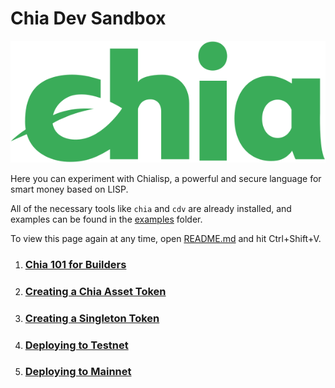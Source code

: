 # Chia Dev Sandbox

![Chia Logo](intro/static/img/chia-logo.svg)

Here you can experiment with Chialisp, a powerful and secure language for smart money based on LISP.

All of the necessary tools like `chia` and `cdv` are already installed, and examples
can be found in the [examples](examples) folder.

To view this page again at any time, open [README.md](README.md) and hit Ctrl+Shift+V.

1. ### [Chia 101 for Builders](intro/01-Getting-Started.md)
2. ### [Creating a Chia Asset Token](intro/02-Creating-a-Chia-Asset-Token.md)
3. ### [Creating a Singleton Token](intro/03-Creating-a-Singleton.md)
4. ### [Deploying to Testnet](intro/04-Deploying-to-testnet.md)
5. ### [Deploying to Mainnet](intro/05-Deploying-to-mainnet.md)
